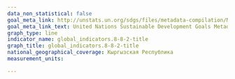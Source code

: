 ```yaml
---
data_non_statistical: false
goal_meta_link: http://unstats.un.org/sdgs/files/metadata-compilation/Metadata-Goal-8.pdf
goal_meta_link_text: United Nations Sustainable Development Goals Metadata (pdf 525kB)
graph_type: line
indicator_name: global_indicators.8-8-2-title
graph_title: global_indicators.8-8-2-title
national_geographical_coverage: Кыргызская Республика
measurement_units: 

---
```

